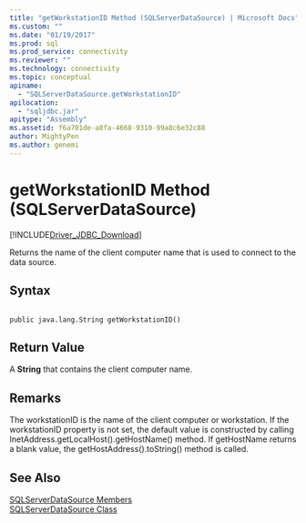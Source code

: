 ```yaml
---
title: "getWorkstationID Method (SQLServerDataSource) | Microsoft Docs"
ms.custom: ""
ms.date: "01/19/2017"
ms.prod: sql
ms.prod_service: connectivity
ms.reviewer: ""
ms.technology: connectivity
ms.topic: conceptual
apiname: 
  - "SQLServerDataSource.getWorkstationID"
apilocation: 
  - "sqljdbc.jar"
apitype: "Assembly"
ms.assetid: f6a701de-a8fa-4668-9310-99a8c6e32c88
author: MightyPen
ms.author: genemi
---
```

# getWorkstationID Method (SQLServerDataSource)
[!INCLUDE[Driver_JDBC_Download](../../../includes/driver_jdbc_download.md)]

  Returns the name of the client computer name that is used to connect to the data source.  
  
## Syntax  
  
```  
  
public java.lang.String getWorkstationID()  
```  
  
## Return Value  
 A **String** that contains the client computer name.  
  
## Remarks  
 The workstationID is the name of the client computer or workstation. If the workstationID property is not set, the default value is constructed by calling InetAddress.getLocalHost().getHostName() method. If getHostName returns a blank value, the getHostAddress().toString() method is called.  
  
## See Also  
 [SQLServerDataSource Members](../../../connect/jdbc/reference/sqlserverdatasource-members.md)   
 [SQLServerDataSource Class](../../../connect/jdbc/reference/sqlserverdatasource-class.md)  
  
  
